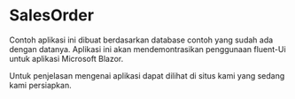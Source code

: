 # SalesOrder

Contoh aplikasi ini dibuat berdasarkan database contoh yang sudah ada dengan datanya.  Aplikasi ini akan mendemontrasikan penggunaan fluent-Ui untuk aplikasi Microsoft Blazor.

Untuk penjelasan mengenai aplikasi dapat dilihat di situs kami yang sedang kami persiapkan.